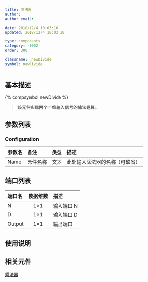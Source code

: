 ```yaml
---
title: 除法器
author:
author_email:

date: 2018/12/4 10:03:10
updated: 2018/12/4 10:03:10

type: components
category: -3002
order: 300

classname: _newDivide
symbol: newDivide
---
```


## 基本描述

{% compsymbol newDivide %}

> **该元件实现两个一维输入信号的除法运算。**

## 参数列表

### Configuration

| 参数名 | 备注     | 类型 | 描述                           |
| :----- | :------- | :--: | :----------------------------- |
| Name   | 元件名称 | 文本 | 此处输入除法器的名称（可缺省） |

## 端口列表

| 端口名 | 数据维数 | 描述       |
| :----- | :------: | :--------- |
| N      |   1×1    | 输入端口 N |
| D      |   1×1    | 输入端口 D |
| Output |   1×1    | 输出端口   |

## 使用说明

## 相关元件

[乘法器](comp_newMultiply.md)

